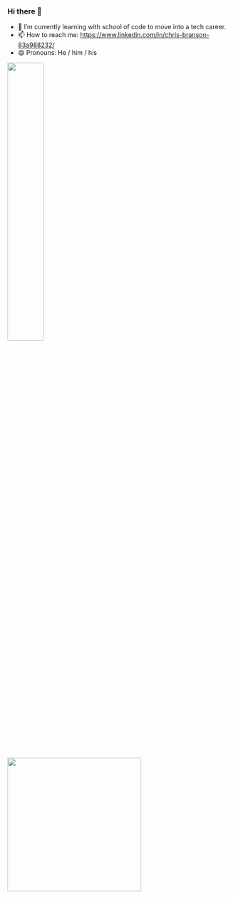 ### Hi there 👋

- 🌱 I’m currently learning with school of code to move into a tech career.
- 📫 How to reach me: https://www.linkedin.com/in/chris-branson-83a988232/
- 😄 Pronouns: He / him / his

<img align ="left" width = "40%" src="https://github-readme-stats-chi-gilt.vercel.app/api?username=CoderMrB&show_icons=true&theme=radical"/>
<a align ="left" width = "30% href = "https://www.codewars.com/users/covchris"><img src="https://github.r2v.ch/codewars?user=covchris&top_languages=true&hide_clan=true" width="300"></a>




